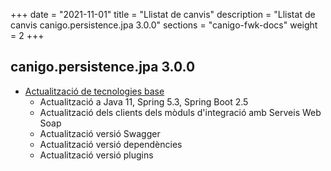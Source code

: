 +++
date        = "2021-11-01"
title       = "Llistat de canvis"
description = "Llistat de canvis canigo.persistence.jpa 3.0.0"
sections    = "canigo-fwk-docs"
weight      = 2
+++

## canigo.persistence.jpa 3.0.0

- [Actualització de tecnologies base](/noticies/2021-10-25-CAN-actualitzacio-canigo-3_6_0/)
  - Actualització a Java 11, Spring 5.3, Spring Boot 2.5
  - Actualització dels clients dels mòduls d'integració amb Serveis Web Soap
  - Actualització versió Swagger
  - Actualització versió dependències
  - Actualització versió plugins